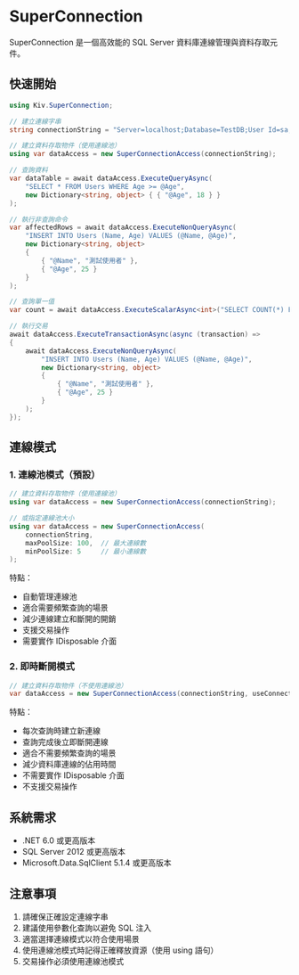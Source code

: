 # SuperConnection

SuperConnection 是一個高效能的 SQL Server 資料庫連線管理與資料存取元件。

## 快速開始

```csharp
using Kiv.SuperConnection;

// 建立連線字串
string connectionString = "Server=localhost;Database=TestDB;User Id=sa;Password=YourPassword;";

// 建立資料存取物件（使用連線池）
using var dataAccess = new SuperConnectionAccess(connectionString);

// 查詢資料
var dataTable = await dataAccess.ExecuteQueryAsync(
    "SELECT * FROM Users WHERE Age >= @Age",
    new Dictionary<string, object> { { "@Age", 18 } }
);

// 執行非查詢命令
var affectedRows = await dataAccess.ExecuteNonQueryAsync(
    "INSERT INTO Users (Name, Age) VALUES (@Name, @Age)",
    new Dictionary<string, object>
    {
        { "@Name", "測試使用者" },
        { "@Age", 25 }
    }
);

// 查詢單一值
var count = await dataAccess.ExecuteScalarAsync<int>("SELECT COUNT(*) FROM Users");

// 執行交易
await dataAccess.ExecuteTransactionAsync(async (transaction) =>
{
    await dataAccess.ExecuteNonQueryAsync(
        "INSERT INTO Users (Name, Age) VALUES (@Name, @Age)",
        new Dictionary<string, object>
        {
            { "@Name", "測試使用者" },
            { "@Age", 25 }
        }
    );
});
```

## 連線模式

### 1. 連線池模式（預設）

```csharp
// 建立資料存取物件（使用連線池）
using var dataAccess = new SuperConnectionAccess(connectionString);

// 或指定連線池大小
using var dataAccess = new SuperConnectionAccess(
    connectionString,
    maxPoolSize: 100,  // 最大連線數
    minPoolSize: 5     // 最小連線數
);
```

特點：
- 自動管理連線池
- 適合需要頻繁查詢的場景
- 減少連線建立和斷開的開銷
- 支援交易操作
- 需要實作 IDisposable 介面

### 2. 即時斷開模式

```csharp
// 建立資料存取物件（不使用連線池）
var dataAccess = new SuperConnectionAccess(connectionString, useConnectionPool: false);
```

特點：
- 每次查詢時建立新連線
- 查詢完成後立即斷開連線
- 適合不需要頻繁查詢的場景
- 減少資料庫連線的佔用時間
- 不需要實作 IDisposable 介面
- 不支援交易操作

## 系統需求

- .NET 6.0 或更高版本
- SQL Server 2012 或更高版本
- Microsoft.Data.SqlClient 5.1.4 或更高版本

## 注意事項

1. 請確保正確設定連線字串
2. 建議使用參數化查詢以避免 SQL 注入
3. 適當選擇連線模式以符合使用場景
4. 使用連線池模式時記得正確釋放資源（使用 using 語句）
5. 交易操作必須使用連線池模式 
